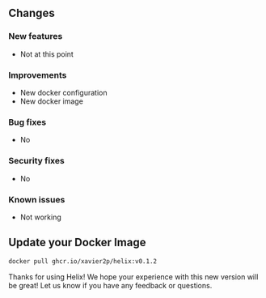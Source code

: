 ## Changes

### New features

+ Not at this point

### Improvements

+ New docker configuration
+ New docker image

### Bug fixes

+ No

### Security fixes

+ No

### Known issues

+ Not working

## Update your Docker Image

```bash
docker pull ghcr.io/xavier2p/helix:v0.1.2
```

Thanks for using Helix!
We hope your experience with this new version will be great!
Let us know if you have any feedback or questions.
